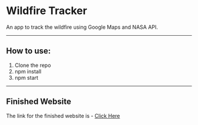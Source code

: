 # Wildfire Tracker
An app to track the wildfire using Google Maps and NASA API.

---

## How to use:
1. Clone the repo
1. npm install
1. npm start

---

## Finished Website
The link for the finished website is - [Click Here](https://react-wildfire-tracker-project1.netlify.app/)

